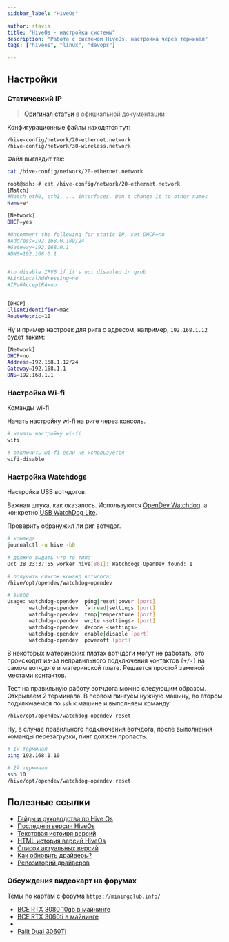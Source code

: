 ```yaml
---
sidebar_label: "HiveOs"

author: stavis
title: "HiveOs - настройка системы"
description: "Работа с системой HiveOs, настройка через терминал"
tags: ["hiveos", "linux", "devops"]

---
```

## Настройки

### Статический IP

> [Оригинал статьи](https://hiveon.com/knowledge-base/guides/ip/) в официальной документации

Конфигурационные файлы находятся тут:

`/hive-config/network/20-ethernet.network`  
`/hive-config/network/30-wireless.network`  

Файл выглядит так:

```bash
cat /hive-config/network/20-ethernet.network
```

```bash
root@ssh:~# cat /hive-config/network/20-ethernet.network 
[Match]
#Match eth0, eth1, ... interfaces. Don't change it to other names
Name=e*

[Network]
DHCP=yes

#Uncomment the following for static IP, set DHCP=no
#Address=192.168.0.189/24
#Gateway=192.168.0.1
#DNS=192.168.0.1


#to disable IPV6 if it's not disabled in grub
#LinkLocalAddressing=no
#IPv6AcceptRA=no


[DHCP]
ClientIdentifier=mac
RouteMetric=10
```

Ну и пример настроек для рига с адресом, например, `192.168.1.12` будет таким:

```bash
[Network]
DHCP=no
Address=192.168.1.12/24
Gateway=192.168.1.1
DNS=192.168.1.1
```

### Настройка Wi-fi

Команды wi-fi

Начать настройку wi-fi на риге через консоль.

```bash
# начать настройку wi-fi
wifi

# отключить wi-fi если не используется
wifi-disable
```

### Настройка Watchdogs

Настройка USB вотчдогов.

Важная штука, как оказалось. Используются [OpenDev Watchdog](https://open-dev.ru/watchdog),
а конкретно [USB WatchDog Lite](https://open-dev.ru/mining/tproduct/230408497-351859668740-usb-watchdog-lite).

Проверить обранужил ли риг вотчдог.

```bash
# команда
journalctl -u hive -b0

# должно выдать что то типа
Oct 28 23:37:55 worker hive[861]: Watchdogs OpenDev found: 1
```

```bash
# получить список команд вотчдога:
/hive/opt/opendev/watchdog-opendev

# вывод
Usage: watchdog-opendev  ping|reset|power [port]
       watchdog-opendev  fw|read|settings [port]
       watchdog-opendev  temp|temperature [port]
       watchdog-opendev  write <settings> [port]
       watchdog-opendev  decode <settings>
       watchdog-opendev  enable|disable [port]
       watchdog-opendev  poweroff [port]
```

В некоторых материнских платах вотчдоги могут не работать, это происходит
из-за неправильного подключения контактов `(+/-)` на самом вотчдоге и материнской плате.
Решается простой заменой местами контактов.

Тест на правильную работу вотчдога можно следующим образом.
Открываем 2 терминала. В первом пингуем нужную машину,
во втором подключаемся по `ssh` к машине и выполняем команду:

```bash
/hive/opt/opendev/watchdog-opendev reset
```

Ну, в случае правильного подключения вотчдога, после выполнения команды перезагрузки,
пинг должен пропасть.

```bash
# 1й терминал
ping 192.168.1.10

# 2й терминал
ssh 10
/hive/opt/opendev/watchdog-opendev reset
```

## Полезные ссылки

- [Гайды и руководства по Hive Os](https://hiveos.farm/guides_ru/)
- [Последняя версия HiveOs](http://download.hiveos.farm/latest/)
- [Текстовая истоиря версий](http://download.hiveos.farm/history/VERSIONS.txt)
- [HTML история версий HiveOs](http://download.hiveos.farm/history/)
- [Список актуальных версий](https://download.hiveos.farm/)
- [Как обновить драйверы?](https://hiveos.farm/guides-nvidia_dr_ru/)
- [Репозиторий драйверов](http://download.hiveos.farm/drivers/)

### Обсуждения видеокарт на форумах

Темы по картам с форума `https://miningclub.info/`

- [ВСЕ RTX 3080 10gb в майнинге](https://miningclub.info/threads/vse-rtx-3080-10gb-v-majninge.70017/)
- [ВСЕ RTX 3060ti в майнинге][ВСЕ-RTX-3060ti-в-майнинге]
- [ВСЕ-RTX-3060ti-в-майнинге]: https://miningclub.info/threads/vse-rtx-3060ti-v-majninge.72385/ "Ссылка на форум miningclub"
- [Palit Dual 3060Ti](https://miningclub.info/threads/palit-dual-3060ti-xeshrejt-majnit-eth-kak-3070-63mh-na-130vatt-novyj-lider-v-linejke-rtx30.72834/)
